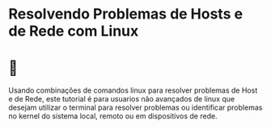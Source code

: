 # Resolvendo Problemas de Hosts e de Rede com Linux

#   :robot:

Usando combinações de comandos linux para resolver problemas de Host e de Rede, este tutorial é para usuarios não avançados de linux que desejam utilizar o terminal
para resolver problemas ou identificar problemas no kernel do sistema local, remoto ou em dispositivos de rede.
